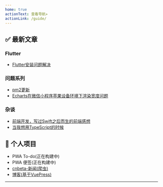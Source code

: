 ```yaml
---
home: true
actionText: 查看导航✈️
actionLink: /guide/
---
```



## ✅ 最新文章

### Flutter

- [Flutter安装问题解决](/flutter/flutter20190723.html)

### 问题系列

- [pm2更新](/问题记录/2019/fix0826.html)
- [Echarts在微信小程序苹果设备环境下渲染宽度问题](/问题记录/2019/fix0719.html)

### 杂谈

- [前端开发，写过Swift之后而生的前端感想](/杂谈/2019/talk0829.html)
- [当我想用TypeScript的时候](/杂谈/2019/talk0719.html)


## 💊 个人项目

- PWA To-do(正在构建中)
- PWA 便签(正在构建中)
- [cnbeta-新闻(爬虫)](https://news.battleangel.online/)
- [博客(基于VuePress)](https://battleangel.online/)

---

<Footer/>


